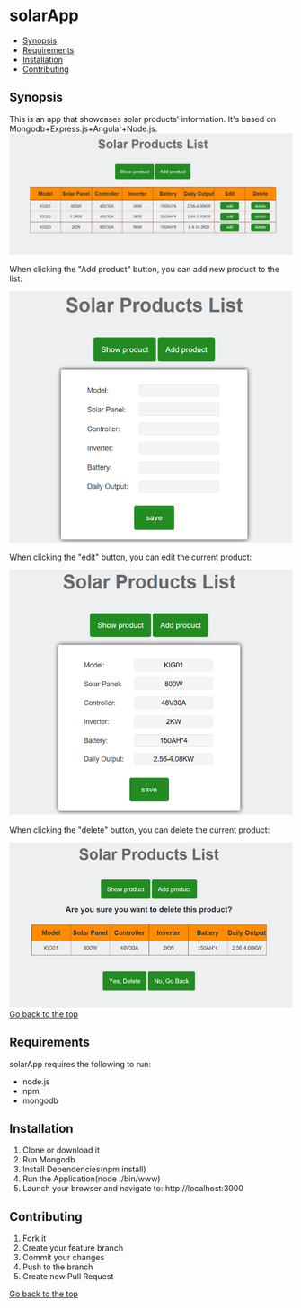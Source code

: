 <h1 id="solarApp">solarApp</h1>
<ul>
  <li><a href="#synopsis">Synopsis</a></li>
  <li><a href="#requirements">Requirements</a></li>
  <li><a href="#installation">Installation</a></li>
  <li><a href="#contributing">Contributing</a></li>
</ul>
<h2 id="synopsis">Synopsis</h2>
This is an app that showcases solar products' information. It's based on Mongodb+Express.js+Angular+Node.js.
<img src="public/images/solar1.png" >
<p>When clicking the "Add product" button, you can add new product to the list:</p>
<img src="public/images/solar2.png" >
<p>When clicking the "edit" button, you can edit the current product:<p>
<img src="public/images/solar3.png" >
<p>When clicking the "delete" button, you can delete the current product:</p>
<img src="public/images/solar4.png" >
<a href="#solarApp">Go back to the top</a>

<h2 id="requirements">Requirements</h2>
<p>solarApp requires the following to run:</p>
<ul>
  <li>node.js</li>
  <li>npm</li>
  <li>mongodb</li>
</ul>

<h2 id="installation">Installation</h2>
<ol>
  <li>Clone or download it</li>
  <li>Run Mongodb</li>
  <li>Install Dependencies(npm install)</li>
  <li>Run the Application(node ./bin/www)</li>
  <li>Launch your browser and navigate to: http://localhost:3000</li>
</ol>

<h2 id="contributing">Contributing</h2>
<ol>
  <li>Fork it</li>
  <li>Create your feature branch</li>
  <li>Commit your changes</li>
  <li>Push to the branch</li>
  <li>Create new Pull Request</li>
</ol>
<a href="#solarApp">Go back to the top</a>
